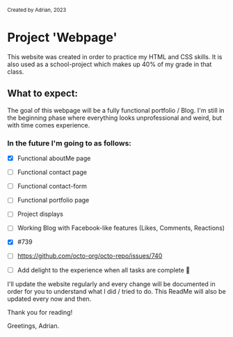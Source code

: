<sup> Created by Adrian, 2023 </sup>

# Project 'Webpage'

This website was created in order to practice my HTML and CSS skills.
It is also used as a school-project which makes up 40% of my grade in that class.

## What to expect:

The goal of this webpage will be a fully functional portfolio / Blog.
I'm still in the beginning phase where everything looks unprofessional and weird, but with time comes experience.

### In the future I'm going to as follows:

- [X] Functional aboutMe page
- [ ] Functional contact page
- [ ] Functional contact-form
- [ ] Functional portfolio page
- [ ] Project displays
- [ ] Working Blog with Facebook-like features (Likes, Comments, Reactions)

- [x] #739
- [ ] https://github.com/octo-org/octo-repo/issues/740
- [ ] Add delight to the experience when all tasks are complete :tada:
      

I'll update the website regularly and every change will be documented in order for you to understand what I did / tried to do.
This ReadMe will also be updated every now and then.

Thank you for reading!

Greetings,
Adrian.
